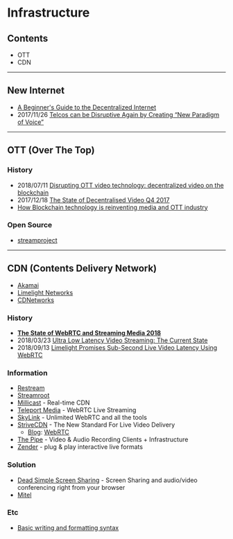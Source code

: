 # Infrastructure

## Contents
- OTT
- CDN


---
## New Internet
- [A Beginner's Guide to the Decentralized Internet](http://www.electronicbeats.net/a-beginners-guide-to-the-decentralized-internet/)
- 2017/11/26 [Telcos can be Disruptive Again by Creating “New Paradigm of Voice”](https://medium.com/@PankajSinghV/telcos-can-be-disruptive-again-by-creating-new-paradigm-of-voice-829948923d0f)


---
## OTT (Over The Top)

### History
- 2018/07/11 [Disrupting OTT video technology: decentralized video on the blockchain](https://www.linkedin.com/pulse/disrupting-ott-video-technology-decentralized-luke-carriere)
- 2017/12/18 [The State of Decentralised Video Q4 2017](https://medium.com/paratii/the-state-of-decentralised-video-q4-2017-42663ff94b28)
- [How Blockchain technology is reinventing media and OTT industry](https://streamhash.com/how-blockchain-technology-is-reinventing-media-and-ott-industry/)

### Open Source
- [streamproject](https://github.com/streamproject)


---
## CDN (Contents Delivery Network)

- [Akamai](https://www.akamai.com/)
- [Limelight Networks](https://www.limelight.com)
- [CDNetworks](https://www.kr.cdnetworks.com/)


### History
- **[The State of WebRTC and Streaming Media 2018](http://www.streamingmedia.com/Articles/Editorial/Featured-Articles/The-State-of-WebRTC-and-Streaming-Media-2018-124068.aspx)**
- 2018/03/23 [Ultra Low Latency Video Streaming: The Current State](https://www.zender.tv/news/2018/3/23/ultra-low-latency-streaming-the-current-state)
- 2018/09/13 [Limelight Promises Sub-Second Live Video Latency Using WebRTC](http://www.streamingmedia.com/Articles/News/Online-Video-News/Limelight-Promises-Sub-Second-Live-Video-Latency-Using-WebRTC--127392.aspx)


### Information
- [Restream](https://restream.io/)
- [Streamroot](https://streamroot.io/)
- [Millicast](https://millicast.com/) - Real-time CDN
- [Teleport Media](https://teleport.media) - WebRTC Live Streaming
- [SkyLink](https://skylink.io/) - Unlimited WebRTC and all the tools
- [StriveCDN](https://strivetech.io/) - The New Standard For Live Video Delivery
    - [Blog](https://strivetech.io/blog/): [WebRTC](https://strivetech.io/blog/webrtc/)
- [The Pipe](https://addpipe.com/) - Video & Audio Recording Clients + Infrastructure
- [Zender](https://www.zender.tv/) - plug & play interactive live formats


### Solution
- [Dead Simple Screen Sharing](https://www.deadsimplescreensharing.com/) - Screen Sharing and audio/video conferencing right from your browser
- [Mitel](https://www.mitel.com)


### Etc
- [Basic writing and formatting syntax](https://help.github.com/articles/basic-writing-and-formatting-syntax/)



